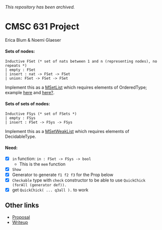 *This repository has been archived.*  

# CMSC 631 Project

Erica Blum & Noemi Glaeser

#### Sets of nodes:
```
Inductive FSet (* set of nats between 1 and n (representing nodes), no repeats *)
| empty : FSet
| insert : nat -> FSet -> FSet
| union: FSet -> FSet -> FSet
```
Implement this as a [MSetList](https://coq.inria.fr/library/Coq.MSets.MSetList.html#) which requires elements of OrderedType; example [here](https://stackoverflow.com/questions/44793027/example-uses-of-msets-in-coq) and [here?](https://coq.github.io/doc/master/stdlib/Coq.Structures.OrderedTypeEx.html).

#### Sets of sets of nodes:
```
Inductive FSys (* set of FSets *)
| empty : FSys
| insert : FSet -> FSys -> FSys
```
Implement this as a [MSetWeakList](https://coq.inria.fr/library/Coq.MSets.MSetWeakList.html#) which requires elements of DecidableType.

#### Need:
- [x] `in` function: `in : FSet -> FSys -> bool`
    - This is the `mem` function
- [x] `Show`
- [x] Generator to generate `f1 f2 f3` for the Prop below
- [x] `Checkable` type with `check` constructor to be able to use `QuickChick (forAll (generator def)).`
- [x] get `QuickChick( ... q3all ).` to work

## Other links

- [Proposal](https://docs.google.com/document/d/1lFPreml7LgslPnTjjdDfHuVF2pesquiQE24GpgWXhmI/edit?usp=sharing)
- [Writeup](https://docs.google.com/document/d/1AtpoAKTTFqaedvNnEK_a1VNv1QCHdklmnarx29TzXEo/edit?usp=sharing)
